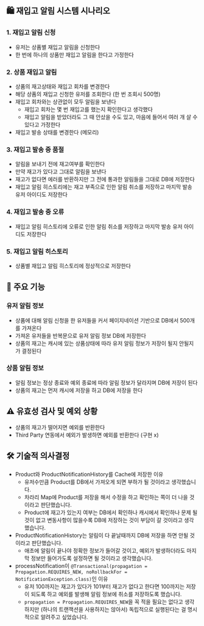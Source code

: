 ## 🛍 재입고 알림 시스템 시나리오
### 1. 재입고 알림 신청
- 유저는 상품별 재입고 알림을 신청한다
- 한 번에 하나의 상품만 재입고 알림을 한다고 가정한다
### 2. 상품 재입고 알림
- 상품의 재고상태와 재입고 회차를 변경한다
- 해당 상품의 재입고 신청한 유저를 조회한다 (한 번 조회시 500명)
- 재입고 회차와는 상관없이 모두 알림을 보낸다
  - 재입고 회차는 몇 번 재입고를 했는지 확인한다고 생각했다
  - 재입고 알림을 받았더라도 그 때 안샀을 수도 있고, 마음에 들어서 여러 개 살 수 있다고 가정한다
- 재입고 발송 상태를 변경한다 (메모리)
### 3. 재입고 발송 중 품절
- 알림을 보내기 전에 재고여부를 확인한다
- 만약 재고가 있다고 그대로 알림을 보낸다
- 재고가 없다면 에러를 반환하지만 그 전에 통과한 알림들을 그대로 DB에 저장한다
- 재입고 알림 히스토리에는 재고 부족으로 인한 알림 취소를 저장하고 마지막 발송 유저 아이디도 저장한다
### 4. 재입고 발송 중 오류
- 재입고 알림 히스토리에 오류로 인한 알림 취소를 저장하고 마지막 발송 유저 아이디도 저장한다
### 5. 재입고 알림 히스토리
- 상품별 재입고 알림 히스토리에 정상적으로 저장한다

## 🔧 주요 기능
### 유저 알림 정보
- 상품에 대해 알림 신청을 한 유저들을 커서 페이지네이션 기반으로 DB에서 500개를 가져온다
- 가져온 유저들을 반복문으로 유저 알림 정보 DB에 저장한다
- 상품의 재고는 캐시에 있는 상품상태에 따라 유저 알림 정보가 저장이 될지 안될지가 결정된다
### 상품 알림 정보
- 알림 정보는 정상 종료와 예외 종료에 따라 알림 정보가 달라지며 DB에 저장이 된다
- 상품의 재고는 먼저 캐시에 저장을 하고 DB에 저장을 한다

## ⚠️ 유효성 검사 및 예외 상황
- 상품의 재고가 떨어지면 예외를 반환한다
- Third Party 연동에서 예외가 발생하면 예외를 반환한다 (구현 x)

## 🛠 기술적 의사결정
- Product와 ProductNotificationHistory를 Cache에 저장한 이유
  - 유저수만큼 Product를 DB에서 가져오게 되면 부하가 될 것이라고 생각했습니다.
  - 차라리 Map에 Product를 저장을 해서 수정을 하고 확인하는 쪽이 더 나을 것이라고 판단했습니다.
  - Product에 재고가 있는지 여부는 DB에서 확인하나 캐시에서 확인하나 문제 될 것이 없고 변동사항이 많을수록 DB에 저장하는 것이 부담이 갈 것이라고 생각했습니다.
- ProductNotificationHistory는 알림이 다 끝날때까지 DB에 저장을 하면 안될 것이라고 판단했습니다.
  - 애초에 알림이 끝나야 정확한 정보가 들어갈 것이고, 예외가 발생하더라도 마지막 정보만 들어가도록 설정하면 될 것이라고 생각했습니다.
- processNotification이 `@Transactional(propagation = Propagation.REQUIRES_NEW, noRollbackFor = NotificationException.class)`인 이유
  - 유저 100까지는 재고가 있다가 101부터 재고가 없다고 한다면 100까지는 저장이 되도록 하고 예외를 발생해 알림 정보에 취소를 저장하도록 했습니다.
  - `propagation = Propagation.REQUIRES_NEW`을 꼭 적을 필요는 없다고 생각하지만 (하나의 트랜잭션을 사용하지는 않아서) 독립적으로 실행된다는 걸 명시적으로 알려주고 싶었습니다.
